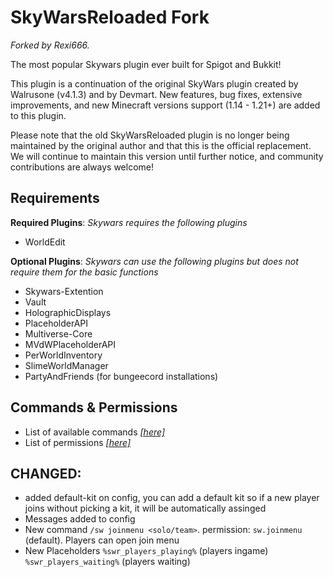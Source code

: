 # SkyWarsReloaded Fork

*Forked by Rexi666.*

The most popular Skywars plugin ever built for Spigot and Bukkit!

This plugin is a continuation of the original SkyWars plugin created by Walrusone (v4.1.3) and by Devmart.
New features, bug fixes, extensive improvements, and new Minecraft versions support (1.14 - 1.21+) are added to this plugin.

Please note that the old SkyWarsReloaded plugin is no longer being maintained by the original author and that this is the official replacement.
We will continue to maintain this version until further notice, and community contributions are always welcome!

## Requirements

**Required Plugins**: *Skywars requires the following plugins*

* WorldEdit

**Optional Plugins**: *Skywars can use the following plugins but does not require them for the basic functions*

* Skywars-Extention
* Vault
* HolographicDisplays
* PlaceholderAPI
* Multiverse-Core
* MVdWPlaceholderAPI
* PerWorldInventory
* SlimeWorldManager
* PartyAndFriends (for bungeecord installations)

## Commands & Permissions

* List of available commands [*[here]*](https://github.com/TechnicallyCoded/SkywarsReloadedWiki/wiki/commands)
* List of permissions [*[here]*](https://github.com/TechnicallyCoded/SkywarsReloadedWiki/wiki/permissions)

## CHANGED:
- added default-kit on config, you can add a default kit so if a new player joins without picking a kit, it will be automatically assinged
- Messages added to config
- New command `/sw joinmenu <solo/team>`. permission: `sw.joinmenu` (default). Players can open join menu
- New Placeholders `%swr_players_playing%` (players ingame) `%swr_players_waiting%` (players waiting)